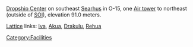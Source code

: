 [Dropship Center](../locations/Dropship_Center.md) on southeast
[Searhus](locations/Searhus.md) in O-15, one [Air
tower](../locations/Air_tower.md) to northeast (outside of
[SOI](../locations/Sphere_of_Influence.md)), elevation 91.0 meters.

[Lattice](../terminology/Lattice.md) links: [Iva](Iva.md),
[Akua](Akua.md), [Drakulu](Drakulu.md),
[Rehua](Rehua.md)

[Category:Facilities](Category:Facilities.md)
